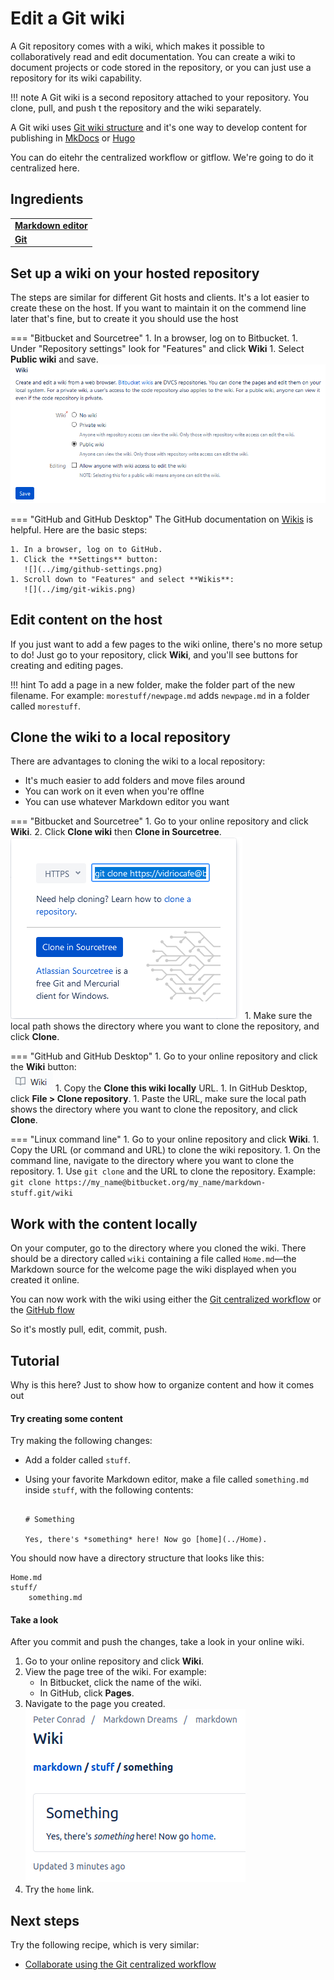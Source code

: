 # Edit a Git wiki

<!--
TO DO

Add GH and Linux instructions
-->

A Git repository comes with a wiki, which makes it possible to collaboratively read and edit documentation. You can create a wiki to document projects or code stored in the repository, or you can just use a repository for its wiki capability.

!!! note
    A Git wiki is a second repository attached to your repository. You clone, pull, 
    and push t the repository and the wiki separately.
    
A Git wiki uses [Git wiki structure](../../tools/tools-publishing#git-wiki-structure) and it's one way to develop content for publishing in [MkDocs](../recipes-mkdocs/) or [Hugo](../recipes-hugo/)

You can do eitehr the centralized workflow or gitflow. We're going to do it centralized here.
     
## Ingredients

<table>
  <tr>
    <td><b><a href="../../tools/tools-editors/">Markdown editor</a></b></td>
  </tr>
  <tr>
    <td><b><a href="../../tools/tools-git-setup/">Git</a></b></td>
  </tr>
</table>
    
## Set up a wiki on your hosted repository

The steps are similar for different Git hosts and clients. It's a lot easier to create these on the host. If you want to maintain it on the commend line later that's fine, but to create it you should use the host

=== "Bitbucket and Sourcetree"
    1. In a browser, log on to Bitbucket.
	1. Under "Repository settings" look for "Features" and click **Wiki**
	1. Select **Public wiki** and save.  
       ![](../img/recipes-git-wiki-create.png)

=== "GitHub and GitHub Desktop"
    The GitHub documentation on [Wikis](https://docs.gitlab.com/ee/user/project/wiki/)
    is helpful. Here are the basic steps:
    
    1. In a browser, log on to GitHub.
    1. Click the **Settings** button:  
       ![](../img/github-settings.png)
    1. Scroll down to "Features" and select **Wikis**:
       ![](../img/git-wikis.png)
   
## Edit content on the host    
   
If you just want to add a few pages to the wiki online, there's no more setup to do! Just go to your repository, click **Wiki**, and you'll see buttons for creating and editing pages. 

!!! hint
    To add a page in a new folder, make the folder part of the new filename. 
    For example: `morestuff/newpage.md` adds `newpage.md` in a folder called 
    `morestuff`.

## Clone the wiki to a local repository

There are advantages to cloning the wiki to a local repository:

- It's much easier to add folders and move files around
- You can work on it even when you're offlne
- You can use whatever Markdown editor you want


       

=== "Bitbucket and Sourcetree"
    1. Go to your online repository and click **Wiki**.
    2. Click **Clone wiki** then **Clone in Sourcetree**.  
       ![](../img/recipes-git-repo-bb-clone-wiki.png)
    1. Make sure the local path shows the directory where
       you want to clone the repository, and click **Clone**.
       
=== "GitHub and GitHub Desktop"
    1. Go to your online repository and click the **Wiki** button:  
       ![](../img/github-wiki-button.png)
    1. Copy the **Clone this wiki locally** URL.
    1. In GitHub Desktop, click **File > Clone repository**.
    1. Paste the URL, make sure the local path shows the directory where
       you want to clone the repository, and click **Clone**.

=== "Linux command line"
    1. Go to your online repository and click **Wiki**.
    1. Copy the URL (or command and URL) to clone the wiki repository.
    1. On the command line, navigate to the directory where you want to clone the
       repository.
    1. Use `git clone` and the URL to clone the repository. Example:  
       `git clone https://my_name@bitbucket.org/my_name/markdown-stuff.git/wiki`



## Work with the content locally

On your computer, go to the directory where you cloned the wiki. There should be a directory called `wiki` containing a file called `Home.md`&mdash;the Markdown source for the welcome page the wiki displayed when you created it online.

You can now work with the wiki using either the [Git centralized workflow](../../tools/tools-git-basics#centralized-workflow) or the [GitHub flow](../../tools/tools-git-basics#github-flow)

So it's mostly pull, edit, commit, push.

## Tutorial

Why is this here? Just to show how to organize content and how it comes out

#### Try creating some content

Try making the following changes:

- Add a folder called `stuff`.
- Using your favorite Markdown editor, make a file called `something.md` inside `stuff`, with the following contents:  

    ```
    
    # Something

    Yes, there's *something* here! Now go [home](../Home).

    ```
    
You should now have a directory structure that looks like this:

```
Home.md
stuff/
    something.md

```


#### Take a look

After you commit and push the changes, take a look in your online wiki.

1. Go to your online repository and click **Wiki**.
2. View the page tree of the wiki. For example:
	- In Bitbucket, click the name of the wiki.
	- In GitHub, click **Pages**.
1. Navigate to the page you created.  
   ![](../img/recipes-git-wiki-bb-something.png)
1. Try the `home` link.

## Next steps

Try the following recipe, which is very similar:

- [Collaborate using the Git centralized workflow](../recipes-centralized-workflow/) 